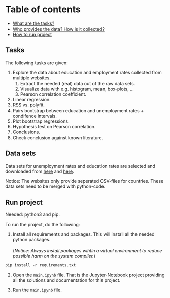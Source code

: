 # Table of contents
* [What are the tasks?](#tasks)
* [Who provides the data? How is it collected?](#data-sets)
* [How to run project](#run-project)

## Tasks
The following tasks are given:

1. Explore the data about education and employment rates collected from multiple websites.
    1. Extract the needed (real) data out of the raw data sets.
    2. Visualize data with e.g. histogram, mean, box-plots, ...
    3. Pearson correlation coefficient.
2. Linear regression.
3. RSS vs. polyfit.
4. Pairs bootstrap between education and unemployment rates + condifence intervals.
5. Plot bootstrap regressions.
6. Hypothesis test on Pearson correlation.
7. Conclusions.
8. Check conclusion against known literature.

## Data sets
Data sets for unemployment rates and education rates are selected and downloaded from [here](https://ec.europa.eu/eurostat/web/products-eurostat-news/-/DDN-20190920-1) and [here](https://data.oecd.org/unemp/unemployment-rates-by-education-level.htm).

Notice: The websites only provide seperated CSV-files for countries. These data sets need to be merged with python-code.

## Run project
Needed: python3 and pip.

To run the project, do the following:
1. Install all requirements and packages. This will install all the needed python packages.
<br> <br> (*Notice: Always install packages wihtin a virtual environment to reduce possible harm on the system compiler.*)

```
pip install -r requirements.txt
```

2. Open the `main.ipynb` file. That is the Jupyter-Notebook project providing all the solutions and documentation for this project.

3. Run the `main.ipynb` file.